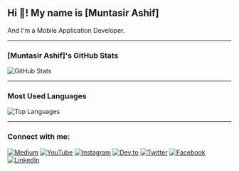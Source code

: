 ## Hi 👋! My name is [Muntasir Ashif]
And I'm a Mobile Application Developer.

---

### [Muntasir Ashif]'s GitHub Stats

![GitHub Stats](https://github-readme-stats.vercel.app/api?username=MuntasirAsif&show_icons=true&theme=radical)

---

### Most Used Languages

![Top Languages](https://github-readme-stats.vercel.app/api/top-langs/?username=MuntasirAsif&layout=compact&theme=radical)

---

### Connect with me:

[![Medium](https://img.shields.io/badge/-Medium-black?style=flat-square&logo=medium)](https://medium.com/@yourusername)
[![YouTube](https://img.shields.io/badge/YouTube-red?style=flat-square&logo=youtube)](https://www.youtube.com/c/yourusername)
[![Instagram](https://img.shields.io/badge/Instagram-E4405F?style=flat-square&logo=instagram&logoColor=white)](https://www.instagram.com/yourusername)
[![Dev.to](https://img.shields.io/badge/Dev.to-0A0A0A?style=flat-square&logo=devdotto)](https://dev.to/yourusername)
[![Twitter](https://img.shields.io/badge/Twitter-blue?style=flat-square&logo=twitter&logoColor=white)](https://twitter.com/yourusername)
[![Facebook](https://img.shields.io/badge/Facebook-1877F2?style=flat-square&logo=facebook&logoColor=white)](https://www.facebook.com/yourusername)
[![LinkedIn](https://img.shields.io/badge/LinkedIn-blue?style=flat-square&logo=linkedin)](https://www.linkedin.com/in/yourusername/)
